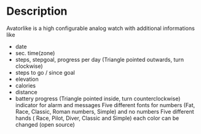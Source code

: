 # Description
Avatorlike is a high configurable analog watch with additional informations like
- date
- sec. time(zone)
- steps, stepgoal, progress per day (Triangle pointed outwards, turn clockwise)
- steps to go / since goal
- elevation
- calories
- distance
- battery progress (Triangle pointed inside, turn counterclockwise)
indicator for alarm and messages
Five different fonts for numbers (Fat, Race, Classic, Roman numbers, Simple) and no numbers 
Five different hands ( Race, Pilot, Diver, Classic and Simple)
each color can be changed
(open source)
